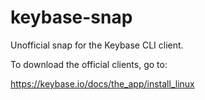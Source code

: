# keybase-snap

Unofficial snap for the Keybase CLI client.

To download the official clients, go to:

https://keybase.io/docs/the_app/install_linux
